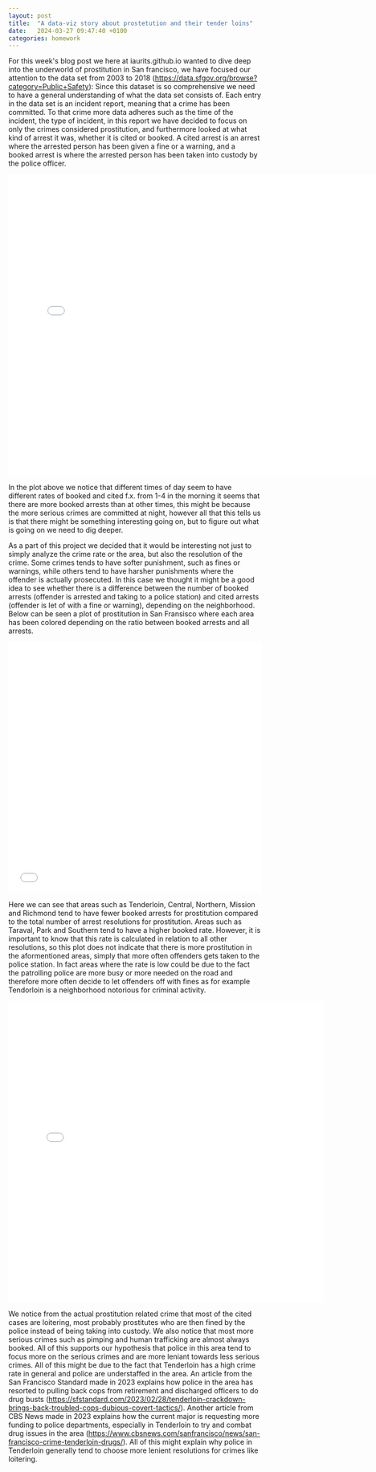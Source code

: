 ```yaml
---
layout: post
title:  "A data-viz story about prostetution and their tender loins"
date:   2024-03-27 09:47:40 +0100
categories: homework
---
```


For this week's blog post we here at iaurits.github.io wanted to dive deep into the underworld of prostitution in San francisco, we have focused our attention to the data set from 2003 to 2018 (https://data.sfgov.org/browse?category=Public+Safety): Since this dataset is so comprehensive we need to have a general understanding of what the data set consists of. 
Each entry in the data set is an incident report, meaning that a crime has been committed. To that crime more data adheres such as the time of the incident, the type of incident, in this report we have decided to focus on only the crimes considered prostitution, and furthermore looked at what kind of arrest it was, whether it is cited or booked. A cited arrest is an arrest where the arrested person has been given a fine or a warning, and a booked arrest is where the arrested person has been taken into custody by the police officer.


<iframe src="/figures/barplot.html"
    sandbox="allow-same-origin allow-scripts"
    width="150%"
    height="600"
    scrolling="no"
    seamless="seamless"
    frameborder="0">
</iframe>


In the plot above we notice that different times of day seem to have different rates of booked and cited f.x. from 1-4 in the morning it seems that there are more booked arrests than at other times, this might be because the more serious crimes are committed at night, however all that this tells us is that there might be something interesting going on, but to figure out what is going on we need to dig deeper.


As a part of this project we decided that it would be interesting not just to simply analyze the crime rate or the area, but also the resolution of the crime. Some crimes tends to have softer punishment, such as fines or warnings, while others tend to have harsher punishments where the offender is actually prosecuted. In this case we thought it might be a good idea to see whether there is a difference between the number of booked arrests (offender is arrested and taking to a police station) and cited arrests (offender is let of with a fine or warning), depending on the neighborhood. Below can be seen a plot of prostitution in San Fransisco where each area has been colored depending on the ratio between booked arrests and all arrests.


<iframe src="/figures/map.html"
    sandbox="allow-same-origin allow-scripts"
    width="100%"
    height="500"
    scrolling="no"
    seamless="seamless"
    frameborder="0">
</iframe>

Here we can see that areas such as Tenderloin, Central, Northern, Mission and Richmond tend to have fewer booked arrests for prostitution compared to the total number of arrest resolutions for prostitution. Areas such as Taraval, Park and Southern tend to have a higher booked rate. However, it is important to know that this rate is calculated in relation to all other resolutions, so this plot does not indicate that there is more prostitution in the aformentioned areas, simply that more often offenders gets taken to the police station. In fact areas where the rate is low could be due to the fact the patrolling police are more busy or more needed on the road and therefore more often decide to let offenders off with fines as for example Tendorloin is a neighborhood notorious for criminal activity.

<iframe src="/figures/prostitution_tenderloin.html"
    sandbox="allow-same-origin allow-scripts"
    width="125%"
    height="600"
    scrolling="no"
    seamless="seamless"
    frameborder="0">
</iframe>



We notice from the actual prostitution related crime that most of the cited cases are loitering, most probably prostitutes who are then fined by the police instead of being taking into custody. We also notice that most more serious crimes such as pimping and human trafficking are almost always booked. All of this supports our hypothesis that police in this area tend to focus more on the serious crimes and are more leniant towards less serious crimes. All of this might be due to the fact that Tenderloin has a high crime rate in general and police are understaffed in the area. An article from the San Francisco Standard made in 2023 explains how police in the area has resorted to pulling back cops from retirement and discharged officers to do drug busts (https://sfstandard.com/2023/02/28/tenderloin-crackdown-brings-back-troubled-cops-dubious-covert-tactics/). Another article from CBS News made in 2023 explains how the current major is requesting more funding to police departments, especially in Tenderloin to try and combat drug issues in the area (https://www.cbsnews.com/sanfrancisco/news/san-francisco-crime-tenderloin-drugs/). All of this might explain why police in Tenderloin generally tend to choose more lenient resolutions for crimes like loitering.